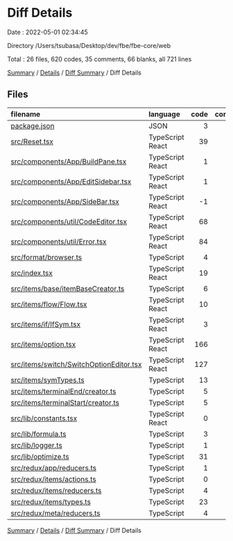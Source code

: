 # Diff Details

Date : 2022-05-01 02:34:45

Directory /Users/tsubasa/Desktop/dev/fbe/fbe-core/web

Total : 26 files,  620 codes, 35 comments, 66 blanks, all 721 lines

[Summary](results.md) / [Details](details.md) / [Diff Summary](diff.md) / Diff Details

## Files
| filename | language | code | comment | blank | total |
| :--- | :--- | ---: | ---: | ---: | ---: |
| [package.json](/package.json) | JSON | 3 | 0 | 0 | 3 |
| [src/Reset.tsx](/src/Reset.tsx) | TypeScript React | 39 | 0 | 7 | 46 |
| [src/components/App/BuildPane.tsx](/src/components/App/BuildPane.tsx) | TypeScript React | 1 | 0 | 0 | 1 |
| [src/components/App/EditSidebar.tsx](/src/components/App/EditSidebar.tsx) | TypeScript React | 1 | 7 | 0 | 8 |
| [src/components/App/SideBar.tsx](/src/components/App/SideBar.tsx) | TypeScript React | -1 | 1 | 0 | 0 |
| [src/components/util/CodeEditor.tsx](/src/components/util/CodeEditor.tsx) | TypeScript React | 68 | 8 | 3 | 79 |
| [src/components/util/Error.tsx](/src/components/util/Error.tsx) | TypeScript React | 84 | 0 | 14 | 98 |
| [src/format/browser.ts](/src/format/browser.ts) | TypeScript | 4 | 2 | 3 | 9 |
| [src/index.tsx](/src/index.tsx) | TypeScript React | 19 | 0 | 4 | 23 |
| [src/items/base/itemBaseCreator.ts](/src/items/base/itemBaseCreator.ts) | TypeScript | 6 | 0 | 0 | 6 |
| [src/items/flow/Flow.tsx](/src/items/flow/Flow.tsx) | TypeScript React | 10 | 1 | 0 | 11 |
| [src/items/if/IfSym.tsx](/src/items/if/IfSym.tsx) | TypeScript React | 3 | -2 | 0 | 1 |
| [src/items/option.tsx](/src/items/option.tsx) | TypeScript React | 166 | 11 | 6 | 183 |
| [src/items/switch/SwitchOptionEditor.tsx](/src/items/switch/SwitchOptionEditor.tsx) | TypeScript React | 127 | 4 | 10 | 141 |
| [src/items/symTypes.ts](/src/items/symTypes.ts) | TypeScript | 13 | 0 | 0 | 13 |
| [src/items/terminalEnd/creator.ts](/src/items/terminalEnd/creator.ts) | TypeScript | 5 | 0 | 0 | 5 |
| [src/items/terminalStart/creator.ts](/src/items/terminalStart/creator.ts) | TypeScript | 5 | 0 | 0 | 5 |
| [src/lib/constants.tsx](/src/lib/constants.tsx) | TypeScript React | 0 | 1 | 0 | 1 |
| [src/lib/formula.ts](/src/lib/formula.ts) | TypeScript | 3 | 0 | 4 | 7 |
| [src/lib/logger.ts](/src/lib/logger.ts) | TypeScript | 1 | -1 | 0 | 0 |
| [src/lib/optimize.ts](/src/lib/optimize.ts) | TypeScript | 31 | 0 | 9 | 40 |
| [src/redux/app/reducers.ts](/src/redux/app/reducers.ts) | TypeScript | 1 | 0 | 0 | 1 |
| [src/redux/items/actions.ts](/src/redux/items/actions.ts) | TypeScript | 0 | 0 | 3 | 3 |
| [src/redux/items/reducers.ts](/src/redux/items/reducers.ts) | TypeScript | 4 | 2 | 0 | 6 |
| [src/redux/items/types.ts](/src/redux/items/types.ts) | TypeScript | 23 | 0 | 3 | 26 |
| [src/redux/meta/reducers.ts](/src/redux/meta/reducers.ts) | TypeScript | 4 | 1 | 0 | 5 |

[Summary](results.md) / [Details](details.md) / [Diff Summary](diff.md) / Diff Details